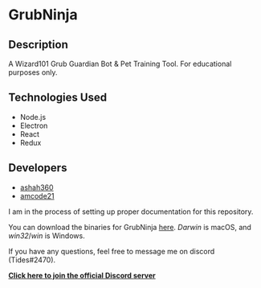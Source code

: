 # GrubNinja

## Description

A Wizard101 Grub Guardian Bot &amp; Pet Training Tool. For educational purposes only.

## Technologies Used

- Node.js
- Electron
- React
- Redux

## Developers

- [ashah360](https://github.com/ashah360)
- [amcode21](https://github.com/amcode21)

I am in the process of setting up proper documentation for this repository.

You can download the binaries for GrubNinja [here](https://github.com/ashah360/GrubNinja/releases). _Darwin_ is macOS, and _win32_/_win_ is Windows.

If you have any questions, feel free to message me on discord (Tides#2470).

**[Click here to join the official Discord server](https://discord.gg/PVr7UYS)**
